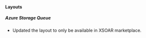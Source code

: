 
#### Layouts
##### Azure Storage Queue
- Updated the layout to only be available in XSOAR marketplace.
